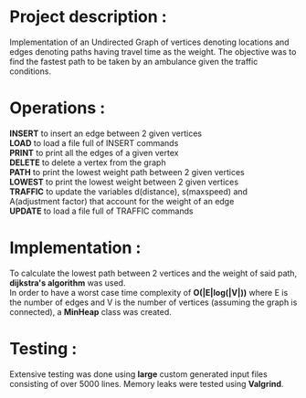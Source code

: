 # Project description : 
Implementation of an Undirected Graph of vertices denoting locations and edges denoting paths having travel time as the weight. The objective was to find the fastest path to be taken by an ambulance given the traffic conditions.

# Operations :
**INSERT** to insert an edge between 2 given vertices  
**LOAD** to load a file full of INSERT commands  
**PRINT** to print all the edges of a given vertex  
**DELETE** to delete a vertex from the graph  
**PATH** to print the lowest weight path between 2 given vertices  
**LOWEST** to print the lowest weight between 2 given vertices  
**TRAFFIC** to update the variables d(distance), s(maxspeed) and A(adjustment factor) that account for the weight of an edge  
**UPDATE** to load a file full of TRAFFIC commands  

# Implementation :
To calculate the lowest path between 2 vertices and the weight of said path, **dijkstra's algorithm** was used.  
In order to have a worst case time complexity of **O(|E|log(|V|))** where E is the number of edges and V is the number of vertices (assuming the graph is connected), a **MinHeap** class was created.  

# Testing :
Extensive testing was done using **large** custom generated input files consisting of over 5000 lines. Memory leaks were tested using **Valgrind**.
